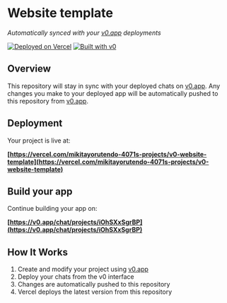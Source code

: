 # Website template

*Automatically synced with your [v0.app](https://v0.app) deployments*

[![Deployed on Vercel](https://img.shields.io/badge/Deployed%20on-Vercel-black?style=for-the-badge&logo=vercel)](https://vercel.com/mikitayorutendo-4071s-projects/v0-website-template)
[![Built with v0](https://img.shields.io/badge/Built%20with-v0.app-black?style=for-the-badge)](https://v0.app/chat/projects/iOhSXxSgrBP)

## Overview

This repository will stay in sync with your deployed chats on [v0.app](https://v0.app).
Any changes you make to your deployed app will be automatically pushed to this repository from [v0.app](https://v0.app).

## Deployment

Your project is live at:

**[https://vercel.com/mikitayorutendo-4071s-projects/v0-website-template](https://vercel.com/mikitayorutendo-4071s-projects/v0-website-template)**

## Build your app

Continue building your app on:

**[https://v0.app/chat/projects/iOhSXxSgrBP](https://v0.app/chat/projects/iOhSXxSgrBP)**

## How It Works

1. Create and modify your project using [v0.app](https://v0.app)
2. Deploy your chats from the v0 interface
3. Changes are automatically pushed to this repository
4. Vercel deploys the latest version from this repository
